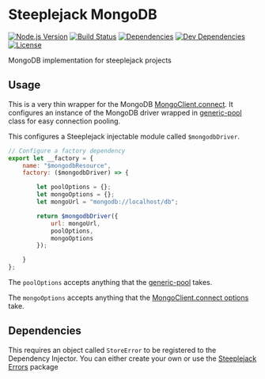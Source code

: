 # Steeplejack MongoDB

[![Node.js Version][node-version-image]][node-version-url]
[![Build Status][travis-image]][travis-url]
[![Dependencies][dependencies-image]][dependencies-url]
[![Dev Dependencies][dev-dependencies-image]][dev-dependencies-url]
[![License][license-image]][license-url]

MongoDB implementation for steeplejack projects

## Usage

This is a very thin wrapper for the MongoDB
[MongoClient.connect](http://mongodb.github.io/node-mongodb-native/2.1/api/MongoClient.html#.connect). It configures an
instance of the MongoDB driver wrapped in [generic-pool](https://github.com/coopernurse/node-pool) class for easy
connection pooling.

This configures a Steeplejack injectable module called `$mongodbDriver`.

```javascript
// Configure a factory dependency
export let __factory = {
    name: "$mongodbResource",
    factory: ($mongodbDriver) => {

        let poolOptions = {};
        let mongoOptions = {};
        let mongoUrl = "mongodb://localhost/db";

        return $mongodbDriver({
            url: mongoUrl,
            poolOptions,
            mongoOptions
        });

    }
};
```

The `poolOptions` accepts anything that the [generic-pool](https://github.com/coopernurse/node-pool#documentation)
takes.

The `mongoOptions` accepts anything that the
[MongoClient.connect options](http://mongodb.github.io/node-mongodb-native/2.1/api/MongoClient.html#.connect) take.

## Dependencies

This requires an object called `StoreError` to be registered to the Dependency Injector. You can either create your own
or use the [Steeplejack Errors](https://www.npmjs.com/package/steeplejack-errors) package


[node-version-image]: https://img.shields.io/badge/node.js-%3E%3D_0.10-brightgreen.svg?style=flat
[travis-image]: https://img.shields.io/travis/riggerthegeek/steeplejack-mongodb.svg?style=flat
[dependencies-image]: http://img.shields.io/david/riggerthegeek/steeplejack-mongodb.svg?style=flat
[dev-dependencies-image]: http://img.shields.io/david/dev/riggerthegeek/steeplejack-mongodb.svg?style=flat
[license-image]: http://img.shields.io/:license-MIT-green.svg?style=flat

[node-version-url]: http://nodejs.org/download/
[travis-url]: https://travis-ci.org/riggerthegeek/steeplejack-mongodb
[dependencies-url]: https://david-dm.org/riggerthegeek/steeplejack-mongodb
[dev-dependencies-url]: https://david-dm.org/riggerthegeek/steeplejack-mongodb#info=devDependencies&view=table
[license-url]: https://raw.githubusercontent.com/riggerthegeek/steeplejack-mongodb/master/LICENSE
